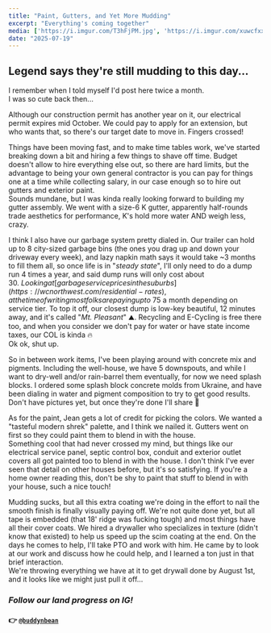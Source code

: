 ```yaml
---
title: "Paint, Gutters, and Yet More Mudding"
excerpt: "Everything's coming together"
media: ['https://i.imgur.com/T3hFjPM.jpg', 'https://i.imgur.com/xuwcfxx.jpg', 'https://i.imgur.com/mhic5Zl.jpg', 'https://i.imgur.com/ImS89l2.jpg', 'https://i.imgur.com/0YdP2pJ.jpg', 'https://i.imgur.com/Y6SVXlX.jpg', 'https://i.imgur.com/s79fXOU.jpg', 'https://i.imgur.com/htVAJS5.jpg', 'https://i.imgur.com/9WAczRQ.jpg', 'https://i.imgur.com/7OLVSQJ.jpg', 'https://i.imgur.com/PZ5Lajs.jpg', 'https://i.imgur.com/87Bhqr8.jpg', 'https://i.imgur.com/TlByXer.jpg']
date: "2025-07-19"
---
```


## Legend says they're still mudding to this day...
I remember when I told myself I'd post here twice a month. \
I was so cute back then...

Although our construction permit has another year on it, our electrical permit expires mid October. We could pay to apply for an extension, but who wants that, so there's our target date to move in. Fingers crossed!

Things have been moving fast, and to make time tables work, we've started breaking down a bit and hiring a few things to shave off time. Budget doesn't allow to hire everything else out, so there are hard limits, but the advantage to being your own general contractor is you can pay for things one at a time while collecting salary, in our case enough so to hire out gutters and exterior paint. \
Sounds mundane, but I was kinda really looking forward to building my gutter assembly. We went with a size-6 K gutter, apparently half-rounds trade aesthetics for performance, K's hold more water AND weigh less, crazy.

I think I also have our garbage system pretty dialed in. Our trailer can hold up to 8 city-sized garbage bins (the ones you drag up and down your driveway every week), and lazy napkin math says it would take ~3 months to fill them all, so once life is in "_steady state_", I'll only need to do a dump run 4 times a year, and said dump runs will only cost about $30. \
Looking at [garbage service prices in the suburbs](https://wcnorthwest.com/residential-rates), at the time of writing most folks are paying up to ~$75 a month depending on service tier. To top it off, our closest dump is low-key beautiful, 12 minutes away, and it's called "_Mt. Pleasant_" ⛰️. Recycling and E-Cycling is free there too, and when you consider we don't pay for water or have state income taxes, our COL is kinda 🔥 \
Ok ok, shut up.

So in between work items, I've been playing around with concrete mix and pigments. Including the well-house, we have 5 downspouts, and while I want to dry-well and/or rain-barrel them eventually, for now we need splash blocks. I ordered some splash block concrete molds from Ukraine, and have been dialing in water and pigment composition to try to get good results. Don't have pictures yet, but once they're done I'll share 🎉

As for the paint, Jean gets a lot of credit for picking the colors. We wanted a "tasteful modern shrek" palette, and I think we nailed it. Gutters went on first so they could paint them to blend in with the house. \
Something cool that had never crossed my mind, but things like our electrical service panel, septic control box, conduit and exterior outlet covers all got painted too to blend in with the house. I don't think I've ever seen that detail on other houses before, but it's so satisfying. If you're a home owner reading this, don't be shy to paint that stuff to blend in with your house, such a nice touch!

Mudding sucks, but all this extra coating we're doing in the effort to nail the smooth finish is finally visually paying off. We're not quite done yet, but all tape is embedded (that 18' ridge was fucking tough) and most things have all their cover coats. We hired a drywaller who specializes in texture (didn't know that existed) to help us speed up the scim coating at the end. On the days he comes to help, I'll take PTO and work with him. He came by to look at our work and discuss how he could help, and I learned a ton just in that brief interaction. \
We're throwing everything we have at it to get drywall done by August 1st, and it looks like we might just pull it off...

### *Follow our land progress on IG!*
#### 👉 [`@buddynbean`](https://instagram.com/buddynbean)
